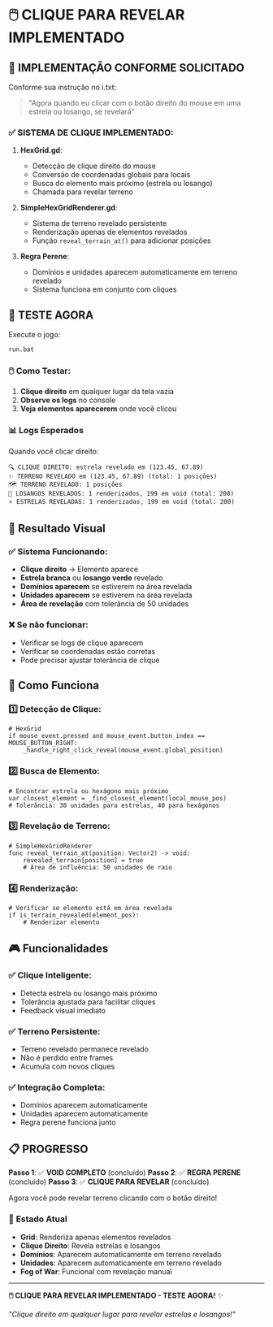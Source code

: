 # 🖱️ CLIQUE PARA REVELAR IMPLEMENTADO

## 🎯 IMPLEMENTAÇÃO CONFORME SOLICITADO

Conforme sua instrução no i.txt:

> "Agora quando eu clicar com o botão direito do mouse em uma estrela ou losango, se revelará"

### ✅ **SISTEMA DE CLIQUE IMPLEMENTADO**:

1. **HexGrid.gd**: 
   - Detecção de clique direito do mouse
   - Conversão de coordenadas globais para locais
   - Busca do elemento mais próximo (estrela ou losango)
   - Chamada para revelar terreno

2. **SimpleHexGridRenderer.gd**: 
   - Sistema de terreno revelado persistente
   - Renderização apenas de elementos revelados
   - Função `reveal_terrain_at()` para adicionar posições

3. **Regra Perene**: 
   - Domínios e unidades aparecem automaticamente em terreno revelado
   - Sistema funciona em conjunto com cliques

## 🧪 TESTE AGORA

Execute o jogo:

```bash
run.bat
```

### 🖱️ **Como Testar**:

1. **Clique direito** em qualquer lugar da tela vazia
2. **Observe os logs** no console
3. **Veja elementos aparecerem** onde você clicou

### 📊 **Logs Esperados**

Quando você clicar direito:

```
🔍 CLIQUE DIREITO: estrela revelado em (123.45, 67.89)
✨ TERRENO REVELADO em (123.45, 67.89) (total: 1 posições)
🗺️ TERRENO REVELADO: 1 posições
🏰 LOSANGOS REVELADOS: 1 renderizados, 199 em void (total: 200)
⭐ ESTRELAS REVELADAS: 1 renderizadas, 199 em void (total: 200)
```

## 🎯 **Resultado Visual**

### ✅ **Sistema Funcionando**:
- **Clique direito** → Elemento aparece
- **Estrela branca** ou **losango verde** revelado
- **Domínios aparecem** se estiverem na área revelada
- **Unidades aparecem** se estiverem na área revelada
- **Área de revelação** com tolerância de 50 unidades

### ❌ **Se não funcionar**:
- Verificar se logs de clique aparecem
- Verificar se coordenadas estão corretas
- Pode precisar ajustar tolerância de clique

## 🔧 **Como Funciona**

### **1️⃣ Detecção de Clique**:
```gdscript
# HexGrid
if mouse_event.pressed and mouse_event.button_index == MOUSE_BUTTON_RIGHT:
    _handle_right_click_reveal(mouse_event.global_position)
```

### **2️⃣ Busca de Elemento**:
```gdscript
# Encontrar estrela ou hexágono mais próximo
var closest_element = _find_closest_element(local_mouse_pos)
# Tolerância: 30 unidades para estrelas, 40 para hexágonos
```

### **3️⃣ Revelação de Terreno**:
```gdscript
# SimpleHexGridRenderer
func reveal_terrain_at(position: Vector2) -> void:
    revealed_terrain[position] = true
    # Área de influência: 50 unidades de raio
```

### **4️⃣ Renderização**:
```gdscript
# Verificar se elemento está em área revelada
if is_terrain_revealed(element_pos):
    # Renderizar elemento
```

## 🎮 **Funcionalidades**

### ✅ **Clique Inteligente**:
- Detecta estrela ou losango mais próximo
- Tolerância ajustada para facilitar cliques
- Feedback visual imediato

### ✅ **Terreno Persistente**:
- Terreno revelado permanece revelado
- Não é perdido entre frames
- Acumula com novos cliques

### ✅ **Integração Completa**:
- Domínios aparecem automaticamente
- Unidades aparecem automaticamente
- Regra perene funciona junto

## 📋 **PROGRESSO**

**Passo 1**: ✅ **VOID COMPLETO** (concluído)
**Passo 2**: ✅ **REGRA PERENE** (concluído)
**Passo 3**: ✅ **CLIQUE PARA REVELAR** (concluído)

Agora você pode revelar terreno clicando com o botão direito!

### 🎯 **Estado Atual**

- **Grid**: Renderiza apenas elementos revelados
- **Clique Direito**: Revela estrelas e losangos
- **Domínios**: Aparecem automaticamente em terreno revelado
- **Unidades**: Aparecem automaticamente em terreno revelado
- **Fog of War**: Funcional com revelação manual

---

**🖱️ CLIQUE PARA REVELAR IMPLEMENTADO - TESTE AGORA!** ✨

*"Clique direito em qualquer lugar para revelar estrelas e losangos!"*
